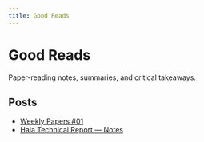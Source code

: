 ```yaml
---
title: Good Reads
---
```


# Good Reads

Paper-reading notes, summaries, and critical takeaways.

## Posts

- [Weekly Papers #01](./weekly-papers-01.md)
- [Hala Technical Report — Notes](./hala-technical-report-notes.md)

